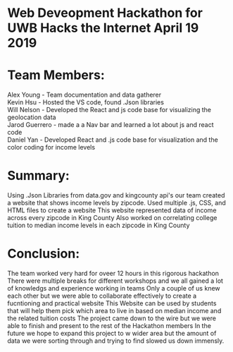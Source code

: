 # Web Deveopment Hackathon for UWB Hacks the Internet April 19 2019

# Team Members:
Alex Young - Team documentation and data gatherer  
Kevin Hsu - Hosted the VS code, found .Json libraries  
Will Nelson - Developed the React and js code base for visualizing the geolocation data  
Jarod Guerrero - made a a Nav bar and learned a lot about js and react code  
Daniel Yan - Developed React and .js code base for visualization and the color coding for income levels  

# Summary:
Using .Json Libraries from data.gov and kingcounty api's our team created a website that shows income levels by zipcode.
Used multiple .js, CSS, and HTML files to create a website
This website represented data of income across every zipcode in King County
Also worked on correlating college tuition to median income levels in each zipcode in King County

# Conclusion:
The team worked very hard for oveer 12 hours in this rigorous hackathon
There were multiple breaks for different workshops and we all gained a lot of knowledgs and experience working in teams
Only a couple of us knew each other but we were able to collaborate effectively to create a fucntioning and practical website
This Website can be used by students that will help them pick which area to live in based on median income and the related tuition costs
The project came down to the wire but we were able to finish and present to the rest of the Hackathon members
In the future we hope to expand this project to w wider area but the amount of data we were sorting through and trying to find slowed us down immensly.


